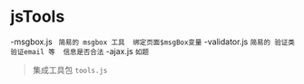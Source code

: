 # jsTools
-msgbox.js
``` 简易的 msgbox 工具  绑定页面$msgBox变量```
-validator.js
```简易的 验证类 验证email 等  信息是否合法```
-ajax.js 
```如题```
>集成工具包
```tools.js```
